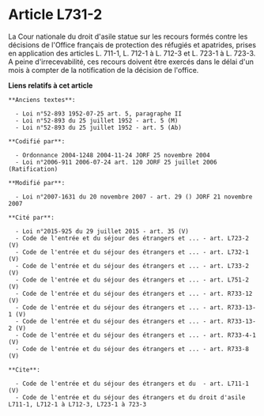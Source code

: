 # Article L731-2

La Cour nationale du droit d'asile statue sur les recours formés contre les décisions de l'Office français de protection des
réfugiés et apatrides, prises en application des articles L. 711-1, L. 712-1 à L. 712-3 et L. 723-1 à L. 723-3. A peine
d'irrecevabilité, ces recours doivent être exercés dans le délai d'un mois à compter de la notification de la décision de
l'office.

**Liens relatifs à cet article**

	**Anciens textes**:

	  - Loi n°52-893 1952-07-25 art. 5, paragraphe II
	  - Loi n°52-893 du 25 juillet 1952 - art. 5 (M)
	  - Loi n°52-893 du 25 juillet 1952 - art. 5 (Ab)

	**Codifié par**:

	  - Ordonnance 2004-1248 2004-11-24 JORF 25 novembre 2004
	  - Loi n°2006-911 2006-07-24 art. 120 JORF 25 juillet 2006 (Ratification)

	**Modifié par**:

	  - Loi n°2007-1631 du 20 novembre 2007 - art. 29 () JORF 21 novembre 2007

	**Cité par**:

	  - Loi n°2015-925 du 29 juillet 2015 - art. 35 (V)
	  - Code de l'entrée et du séjour des étrangers et ... - art. L723-2 (V)
	  - Code de l'entrée et du séjour des étrangers et ... - art. L732-1 (V)
	  - Code de l'entrée et du séjour des étrangers et ... - art. L733-2 (V)
	  - Code de l'entrée et du séjour des étrangers et ... - art. L751-2 (V)
	  - Code de l'entrée et du séjour des étrangers et ... - art. R733-12 (V)
	  - Code de l'entrée et du séjour des étrangers et ... - art. R733-13-1 (V)
	  - Code de l'entrée et du séjour des étrangers et ... - art. R733-13-2 (V)
	  - Code de l'entrée et du séjour des étrangers et ... - art. R733-4-1 (V)
	  - Code de l'entrée et du séjour des étrangers et ... - art. R733-8 (V)

	**Cite**:

	  - Code de l'entrée et du séjour des étrangers et du  - art. L711-1 (V)
	  - Code de l'entrée et du séjour des étrangers et du droit d'asile L711-1, L712-1 à L712-3, L723-1 à 723-3

